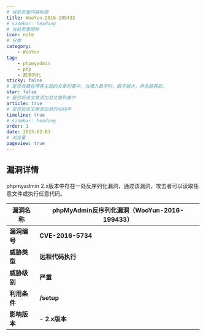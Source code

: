 ```yaml
---
# 当前页面内容标题
title: WooYun-2016-199433
# sidebar: heading
# 当前页面图标
icon: note
# 分类
category:
    - WooYun
tag:
    - phpmyadmin
    - php
    - 反序列化
sticky: false
# 是否收藏在博客主题的文章列表中，当填入数字时，数字越大，排名越靠前。
star: false
# 是否将该文章添加至文章列表中
article: true
# 是否将该文章添加至时间线中
timeline: true
# sidebar: heading
order: 1
date: 2023-02-03
# 浏览量
pageview: true
---
```


## 漏洞详情

phpmyadmin 2.x版本中存在一处反序列化漏洞，通过该漏洞，攻击者可以读取任意文件或执行任意代码。

| 漏洞名称        | phpMyAdmin反序列化漏洞（WooYun-2016-199433） |
| --------------- | -------------------------------------------- |
| <b>漏洞编号</b> | <b>CVE-2016-5734</b>                         |
| <b>威胁类型</b> | <b>远程代码执行</b>                          |
| <b>威胁级别</b> | <b>严重</b>                                  |
| <b>利用条件</b> | <b>/setup</b>                                |
| <b>影响版本</b> | <b>- 2.x版本</b>                             |

